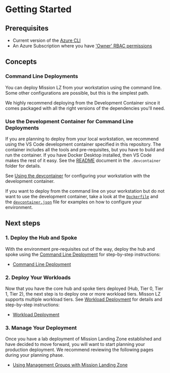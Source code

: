 # Getting Started

## Prerequisites

* Current version of the [Azure CLI](https://docs.microsoft.com/en-us/cli/azure/install-azure-cli)
* An Azure Subscription where you have ['Owner' RBAC permissions](https://docs.microsoft.com/en-us/azure/role-based-access-control/built-in-roles#owner)

## Concepts

### Command Line Deployments

You can deploy Mission LZ from your workstation using the command line. Some other configurations are possible, but this is the simplest path.

We highly recommend deploying from the Development Container since it comes packaged with all the right versions of the dependencies you'll need.

### Use the Development Container for Command Line Deployments

If you are planning to deploy from your local workstation, we recommend using the VS Code development container specified in this repository. The container includes all the tools and pre-requisites, but you have to build and run the container. If you have Docker Desktop installed, then VS Code makes the rest of it easy. See the [README](../.devcontainer/README.md) document in the `.devcontainer` folder for details.

See [Using the devcontainer](./using-the-devcontainer.md) for configuring your workstation with the development container.

If you want to deploy from the command line on your workstation but do not want to use the development container, take a look at the [`Dockerfile`](../.devcontainer/Dockerfile) and the [`devcontainer.json`](../.devcontainer/Dockerfile) file for examples on how to configure your environment.

## Next steps

### 1. Deploy the Hub and Spoke

With the environment pre-requisites out of the way, deploy the hub and spoke using the [Command Line Deployment](./command-line-deployment.md) for step-by-step instructions:

* [Command Line Deployment](./command-line-deployment.md)

### 2. Deploy Your Workloads

Now that you have the core hub and spoke tiers deployed (Hub, Tier 0, Tier 1, Tier 2), the next step is to deploy one or more workload tiers. Misson LZ supports multiple workload tiers. See [Workload Deployment](./workload-deployment.md) for details and step-by-step instructions:

* [Workload Deployment](./workload-deployment.md)

### 3. Manage Your Deployment

Once you have a lab deployment of Mission Landing Zone established and have decided to move forward, you will want to start planning your production deployment. We recommend reviewing the following pages during your planning phase.

* [Using Management Groups with Mission Landing Zone](./management-groups.md)

